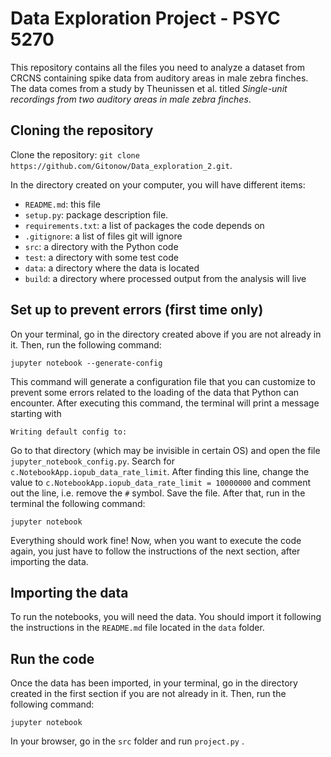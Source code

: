 
# Data Exploration Project - PSYC 5270

This repository contains all the files you need to analyze a dataset from CRCNS containing spike data from auditory areas in male zebra finches. The data comes from a study by Theunissen et al. titled _Single-unit recordings from two auditory areas in male zebra finches_.

## Cloning the repository

Clone the repository: `git clone https://github.com/Gitonow/Data_exploration_2.git`.

In the directory created on your computer, you will have different items:

- `README.md`: this file
- `setup.py`:  package description file.
- `requirements.txt`: a list of packages the code depends on
- `.gitignore`: a list of files git will ignore
- `src`:       a directory with the Python code
- `test`:      a directory with some test code
- `data`:      a directory where the data is located
- `build`:     a directory where processed output from the analysis will live


## Set up to prevent errors (first time only)

On your terminal, go in the directory created above if you are not already in it. Then, run the following command:

``` shell
jupyter notebook --generate-config
```

This command will generate a configuration file that you can customize to prevent some errors related to the loading of the data that Python can encounter. After executing this command, the terminal will print a message starting with 

``` shell
Writing default config to:
```

Go to that directory (which may be invisible in certain OS) and open the file `jupyter_notebook_config.py`. Search for `c.NotebookApp.iopub_data_rate_limit`. After finding this line, change the value to `c.NotebookApp.iopub_data_rate_limit = 10000000` and comment out the line, i.e. remove the `#` symbol. Save the file. After that, run in the terminal the following command:

``` shell
jupyter notebook
```

Everything should work fine! Now, when you want to execute the code again, you just have to follow the instructions of the next section, after importing the data.

## Importing the data

To run the notebooks, you will need the data. You should import it following the instructions in the `README.md` file located in the `data` folder.

## Run the code

Once the data has been imported, in your terminal, go in the directory created in the first section if you are not already in it. Then, run the following command:

``` shell
jupyter notebook
```
In your browser, go in the `src` folder and run  `project.py` .
